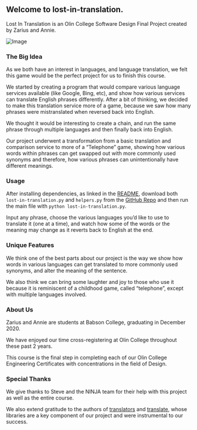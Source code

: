 ## Welcome to lost-in-translation.

Lost In Translation is an Olin College Software Design Final Project created by Zarius and Annie.

![Image](https://github.com/zdubash/lost-in-translation/raw/gh-pages/litscreenshot.png)


### The Big Idea

As we both have an interest in languages, and language translation, we felt this game would be the perfect project for us to finish this course. 

We started by creating a program that would compare various language services available (like Google, Bing, etc), and show how various services can translate English phrases differently.  After a bit of thinking, we decided to make this translation service more of a game, because we saw how many phrases were mistranslated when reversed back into English.

We thought it would be interesting to create a chain, and run the same phrase through multiple languages and then finally back into English.

Our project underwent a transformation from a basic translation and comparison service to more of a “Telephone” game, showing how various words within phrases can get swapped out with more commonly used synonyms and therefore, how various phrases can unintentionally have different meanings.

### Usage

After installing dependencies, as linked in the [README](https://github.com/zdubash/lost-in-translation/blob/main/README.md), download both `lost-in-translation.py` and `helpers.py` from the [GitHub Repo](https://github.com/zdubash/lost-in-translation/tree/main) and then run the main file with `python lost-in-translation.py`.

Input any phrase, choose the various languages you’d like to use to translate it (one at a time), and watch how some of the words or the meaning may change as it reverts back to English at the end.

### Unique Features

We think one of the best parts about our project is the way we show how words in various languages can get translated to more commonly used synonyms, and alter the meaning of the sentence.

We also think we can bring some laughter and joy to those who use it because it is reminiscent of a childhood game, called “telephone”, except with multiple languages involved.

### About Us

Zarius and Annie are students at Babson College, graduating in December 2020.

We have enjoyed our time cross-registering at Olin College throughout these past 2 years.

This course is the final step in completing each of our Olin College Engineering Certificates with concentrations in the field of Design.

### Special Thanks

We give thanks to Steve and the NINJA team for their help with this project as well as the entire course. 

We also extend gratitude to the authors of [translators](https://pypi.org/project/translators/) and [translate](https://pypi.org/project/translate/), whose libraries are a key component of our project and were instrumental to our success.
